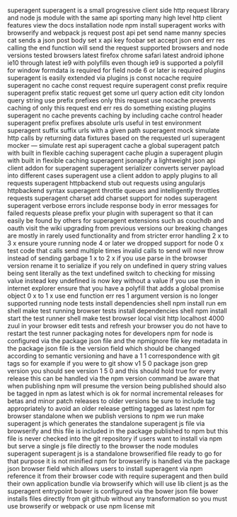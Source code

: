 superagent superagent is a small progressive client side http request library and node js module with the same api sporting many high level http client features view the docs installation node npm install superagent works with browserify and webpack js request post api pet send name manny species cat sends a json post body set x api key foobar set accept json end err res calling the end function will send the request supported browsers and node versions tested browsers latest firefox chrome safari latest android iphone ie10 through latest ie9 with polyfills even though ie9 is supported a polyfill for window formdata is required for field node 6 or later is required plugins superagent is easily extended via plugins js const nocache require superagent no cache const request require superagent const prefix require superagent prefix static request get some url query action edit city london query string use prefix prefixes only this request use nocache prevents caching of only this request end err res do something existing plugins superagent no cache prevents caching by including cache control header superagent prefix prefixes absolute urls useful in test environment superagent suffix suffix urls with a given path superagent mock simulate http calls by returning data fixtures based on the requested url superagent mocker — simulate rest api superagent cache a global superagent patch with built in flexible caching superagent cache plugin a superagent plugin with built in flexible caching superagent jsonapify a lightweight json api client addon for superagent superagent serializer converts server payload into different cases superagent use a client addon to apply plugins to all requests superagent httpbackend stub out requests using angularjs httpbackend syntax superagent throttle queues and intelligently throttles requests superagent charset add charset support for nodes superagent superagent verbose errors include response body in error messages for failed requests please prefix your plugin with superagent so that it can easily be found by others for superagent extensions such as couchdb and oauth visit the wiki upgrading from previous versions our breaking changes are mostly in rarely used functionality and from stricter error handling 2 x to 3 x ensure youre running node 4 or later we dropped support for node 0 x test code that calls send multiple times invalid calls to send will now throw instead of sending garbage 1 x to 2 x if you use parse in the browser version rename it to serialize if you rely on undefined in query string values being sent literally as the text undefined switch to checking for missing value instead key undefined is now key without a value if you use then in internet explorer ensure that you have a polyfill that adds a global promise object 0 x to 1 x use end function err res 1 argument version is no longer supported running node tests install dependencies shell npm install run em shell make test running browser tests install dependencies shell npm install start the test runner shell make test browser local visit http localhost 4000 zuul in your browser edit tests and refresh your browser you do not have to restart the test runner packaging notes for developers npm for node is configured via the package json file and the npmignore file key metadata in the package json file is the version field which should be changed according to semantic versioning and have a 1 1 correspondence with git tags so for example if you were to git show v1 5 0 package json grep version you should see version 1 5 0 and this should hold true for every release this can be handled via the npm version command be aware that when publishing npm will presume the version being published should also be tagged in npm as latest which is ok for normal incremental releases for betas and minor patch releases to older versions be sure to include tag appropriately to avoid an older release getting tagged as latest npm for browser standalone when we publish versions to npm we run make superagent js which generates the standalone superagent js file via browserify and this file is included in the package published to npm but this file is never checked into the git repository if users want to install via npm but serve a single js file directly to the browser the node modules superagent superagent js is a standalone browserified file ready to go for that purpose it is not minified npm for browserify is handled via the package json browser field which allows users to install superagent via npm reference it from their browser code with require superagent and then build their own application bundle via browserify which will use lib client js as the superagent entrypoint bower is configured via the bower json file bower installs files directly from git github without any transformation so you must use browserify or webpack or use npm license mit